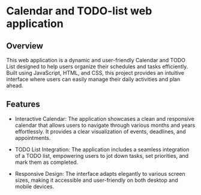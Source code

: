 # Calendar and TODO-list web application

## Overview
This web application is a dynamic and user-friendly Calendar and TODO List designed to help users organize their schedules and tasks efficiently. Built using JavaScript, HTML, and CSS, this project provides an intuitive interface where users can easily manage their daily activities and plan ahead.

## Features 

- Interactive Calendar: The application showcases a clean and responsive calendar that allows users to navigate through various months and years effortlessly. It provides a clear visualization of events, deadlines, and appointments.

- TODO List Integration: The application includes a seamless integration of a TODO list, empowering users to jot down tasks, set priorities, and mark them as completed.

- Responsive Design: The interface adapts elegantly to various screen sizes, making it accessible and user-friendly on both desktop and mobile devices.
